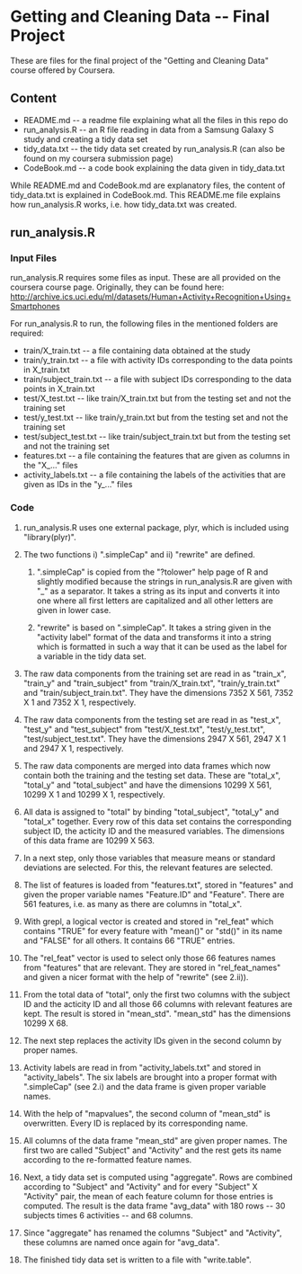 # Getting and Cleaning Data -- Final Project

These are files for the final project of the "Getting and Cleaning Data" course offered by Coursera.

## Content
- README.md -- a readme file explaining what all the files in this repo do
- run_analysis.R -- an R file reading in data from a Samsung Galaxy S study and creating a tidy data set
- tidy_data.txt -- the tidy data set created by run_analysis.R (can also be found on my coursera submission page)
- CodeBook.md -- a code book explaining the data given in tidy_data.txt

While README.md and CodeBook.md are explanatory files, the content of tidy_data.txt is explained in CodeBook.md. 
This README.me file explains how run_analysis.R works, i.e. how tidy_data.txt was created.

## run_analysis.R

### Input Files

run_analysis.R requires some files as input. These are all provided on the coursera course page. Originally, they 
can be found here: http://archive.ics.uci.edu/ml/datasets/Human+Activity+Recognition+Using+Smartphones

For run_analysis.R to run, the following files in the mentioned folders are required:
- train/X_train.txt -- a file containing data obtained at the study
- train/y_train.txt -- a file with activity IDs corresponding to the data points in X_train.txt
- train/subject_train.txt -- a file with subject IDs corresponding to the data points in X_train.txt
- test/X_test.txt -- like train/X_train.txt but from the testing set and not the training set
- test/y_test.txt -- like train/y_train.txt but from the testing set and not the training set
- test/subject_test.txt -- like train/subject_train.txt but from the testing set and not the training set
- features.txt -- a file containing the features that are given as columns in the "X_..." files
- activity_labels.txt -- a file containing the labels of the activities that are given as IDs in the "y_..." files

### Code

1. run_analysis.R uses one external package, plyr, which is included using "library(plyr)".

2. The two functions i) ".simpleCap" and ii) "rewrite" are defined. 

    1. ".simpleCap" is copied from the "?tolower" help page of R and slightly modified because the strings in 
run_analysis.R are given with "_" as a separator. It takes a string as its input and converts it into one where all 
first letters are capitalized and all other letters are given in lower case.

    2. "rewrite" is based on ".simpleCap". It takes a string given in the "activity label" format of the data and transforms
it into a string which is formatted in such a way that it can be used as the label for a variable in the tidy data 
set.

3. The raw data components from the training set are read in as "train_x", "train_y" and "train_subject" from 
"train/X_train.txt", "train/y_train.txt" and "train/subject_train.txt". They have the dimensions 7352 X 561, 7352 X 1 and 
7352 X 1, respectively.

4. The raw data components from the testing set are read in as "test_x", "test_y" and "test_subject" from
"test/X_test.txt", "test/y_test.txt", "test/subject_test.txt". They have the dimensions 2947 X 561, 2947 X 1 and 2947 X 1, 
respectively.

5. The raw data components are merged into data frames which now contain both the training and the testing set data.
These are "total_x", "total_y" and "total_subject" and have the dimensions 10299 X 561, 10299 X 1 and 10299 X 1,
respectively.

6. All data is assigned to "total" by binding "total_subject", "total_y" and "total_x" together. Every row of this data 
set contains the corresponding subject ID, the acticity ID and the measured variables. The dimensions of this data frame
are 10299 X 563.

7. In a next step, only those variables that measure means or standard deviations are selected. For this, the relevant
features are selected.

8. The list of features is loaded from "features.txt", stored in "features" and given the proper variable names "Feature.ID" 
and "Feature". There are 561 features, i.e. as many as there are columns in "total_x".

9. With grepl, a logical vector is created and stored in "rel_feat" which contains "TRUE" for every feature with "mean()"
or "std()" in its name and "FALSE" for all others. It contains 66 "TRUE" entries.

10. The "rel_feat" vector is used to select only those 66 features names from "features" that are relevant. They are 
stored in "rel_feat_names" and given a nicer format with the help of "rewrite" (see 2.ii)). 

11. From the total data of "total", only the first two columns with the subject ID and the acticity ID and all those 66
columns with relevant features are kept. The result is stored in "mean_std". "mean_std" has the dimensions 10299 X 68.

12. The next step replaces the activity IDs given in the second column by proper names.

13. Activity labels are read in from "activity_labels.txt" and stored in "activity_labels". The six labels are brought 
into a proper format with ".simpleCap" (see 2.i) and the data frame is given proper variable names.

14. With the help of "mapvalues", the second column of "mean_std" is overwritten. Every ID is replaced by its
corresponding name.

15. All columns of the data frame "mean_std" are given proper names. The first two are called "Subject" and "Activity"
and the rest gets its name according to the re-formatted feature names.

16. Next, a tidy data set is computed using "aggregate". Rows are combined according to "Subject" and "Activity" and
for every "Subject" X "Activity" pair, the mean of each feature column for those entries is computed. The result is the
data frame "avg_data" with 180 rows -- 30 subjects times 6 activities -- and 68 columns.

17. Since "aggregate" has renamed the columns "Subject" and "Activity", these columns are named once again for "avg_data".

18. The finished tidy data set is written to a file with "write.table".
